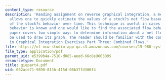 ```yaml
---
content_type: resource
description: 'Reading assignment on reverse graphical integration, a method which
  allows one to quickly estimate the values of a stock?s net flow based on a graph
  of the stock?s behavior over time. This technique is useful in cases where a stock?s
  behavior is known and one would like to find the associated flow behavior. This
  paper covers two simple ways to determine information about a net flow which can
  be used to draw its graph. The reader should be familiar with the concepts covered
  in Graphical Integration Exercises Part Three: Combined Flows.'
file: https://ol-ocw-studio-app-qa.s3.amazonaws.com/courses/15-988-system-dynamics-self-study-fall-1998-spring-1999/062ace719890813b415d08b37fd306f4_giepart4.pdf
file_type: application/pdf
parent_uid: e5399b4a-7510-d085-aeed-66c8e9603399
resourcetype: Document
title: giepart4.pdf
uid: 062ace71-9890-813b-415d-08b37fd306f4
---
```

